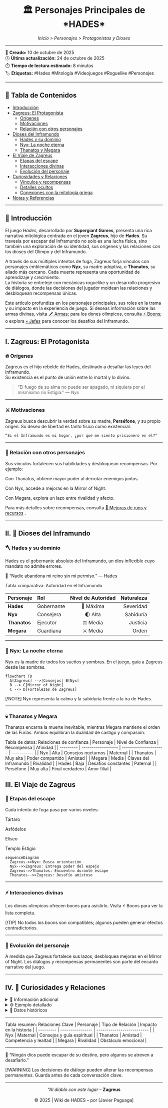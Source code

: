<h1 align="center">🏛️ Personajes Principales de *HADES*</h1>

<p align="center">
  <em>Inicio > Personajes > Protagonistas y Dioses</em>
</p>

---

📅 **Creado:** 10 de octubre de 2025  
🕓 **Última actualización:** 24 de octubre de 2025  
⏱️ **Tiempo de lectura estimado:** 8 minutos  
🏷️ **Etiquetas:** #Hades #Mitología #Videojuegos #Roguelike #Personajes

---

## 🧭 Tabla de Contenidos
- [Introducción](#introducción)
- [Zagreus: El Protagonista](#zagreus-el-protagonista)
  - [Orígenes](#orígenes)
  - [Motivaciones](#motivaciones)
  - [Relación con otros personajes](#relación-con-otros-personajes)
- [Dioses del Inframundo](#dioses-del-inframundo)
  - [Hades y su dominio](#hades-y-su-dominio)
  - [Nyx: La noche eterna](#nyx-la-noche-eterna)
  - [Thanatos y Megara](#thanatos-y-megara)
- [El Viaje de Zagreus](#el-viaje-de-zagreus)
  - [Etapas del escape](#etapas-del-escape)
  - [Interacciones divinas](#interacciones-divinas)
  - [Evolución del personaje](#evolución-del-personaje)
- [Curiosidades y Relaciones](#curiosidades-y-relaciones)
  - [Vínculos y recompensas](#vínculos-y-recompensas)
  - [Detalles ocultos](#detalles-ocultos)
  - [Conexiones con la mitología griega](#conexiones-con-la-mitología-griega)
- [Notas y Referencias](#notas-y-referencias)

---

## 🏹 Introducción

El juego *Hades*, desarrollado por **Supergiant Games**, presenta una rica narrativa mitológica centrada en el joven **Zagreus**, hijo de **Hades**. Su travesía por escapar del Inframundo no solo es una lucha física, sino también una exploración de su identidad, sus orígenes y las relaciones con los dioses del Olimpo y del Inframundo.

A través de sus múltiples intentos de fuga, Zagreus forja vínculos con personajes emblemáticos como **Nyx**, su madre adoptiva, o **Thanatos**, su aliado más cercano. Cada muerte representa una oportunidad de aprendizaje y crecimiento.  
La historia se entreteje con mecánicas roguelike y un desarrollo progresivo de diálogos, donde las decisiones del jugador moldean las relaciones y desbloquean recompensas únicas.

Este artículo profundiza en los personajes principales, sus roles en la trama y su impacto en la experiencia de juego. Si deseas información sobre las armas divinas, visita [🗡️ Armas](./armas.md); para los dones olímpicos, consulta [⚡ Boons](./boons.md); o explora [💀 Jefes](./jefes.md) para conocer los desafíos del Inframundo.

---

## I. Zagreus: El Protagonista

### 🔥 Orígenes
Zagreus es el hijo rebelde de Hades, destinado a desafiar las leyes del Inframundo.  
Su existencia es el punto de unión entre lo mortal y lo divino.

> “El fuego de su alma no puede ser apagado, ni siquiera por el mismísimo río Estigia.” — *Nyx*

---

### ⚔️ Motivaciones
Zagreus busca descubrir la verdad sobre su madre, **Perséfone**, y su propio origen. Su deseo de libertad es tanto físico como existencial.

```text
“Si el Inframundo es mi hogar, ¿por qué me siento prisionero en él?”
```
---
### 💞 Relación con otros personajes

Sus vínculos fortalecen sus habilidades y desbloquean recompensas.
Por ejemplo:

Con Thanatos, obtiene mayor poder al derrotar enemigos juntos.

Con Nyx, accede a mejoras en la Mirror of Night.

Con Megara, explora un lazo entre rivalidad y afecto.

Para más detalles sobre recompensas, consulta [🔮 Mejoras de runs y recursos](./mejoras.md)
.

---

## II. 👑 Dioses del Inframundo

### 🪓 Hades y su dominio

Hades es el gobernante absoluto del Inframundo, un dios inflexible cuyo mandato no admite errores.

💬 “Nadie abandona mi reino sin mi permiso.” — Hades

Tabla comparativa: Autoridad en el Inframundo

| Personaje    | Rol        | Nivel de Autoridad | Naturaleza |
| :----------- | :--------- | :----------------: | ---------: |
| **Hades**    | Gobernante |      🔱 Máxima     |  Severidad |
| **Nyx**      | Consejera  |       🌓 Alta      |  Sabiduría |
| **Thanatos** | Ejecutor   |      ⚖️ Media      |   Justicia |
| **Megara**   | Guardiana  |      ⚔️ Media      |      Orden |

---

### 🌌 Nyx: La noche eterna

Nyx es la madre de todos los sueños y sombras. En el juego, guía a Zagreus desde las sombras.
```mermaid
flowchart TD
  A[Zagreus] -->|Consejos| B[Nyx]
  B --> C[Mirror of Night]
  C --> D[Fortalezas de Zagreus]
```
[!NOTE]
Nyx representa la calma y la sabiduría frente a la ira de Hades.

---

### 💀 Thanatos y Megara

Thanatos encarna la muerte inevitable, mientras Megara mantiene el orden de las Furias.
Ambos equilibran la dualidad de castigo y compasión.

Tabla de datos: Relaciones de confianza
| Personaje | Nivel de Confianza | Recompensa            | Afinidad    |
| --------- | ------------------ | --------------------- | ----------- |
| Nyx       | Alta               | Consejos nocturnos    | Maternal    |
| Thanatos  | Muy alta           | Poder compartido      | Amistad     |
| Megara    | Media              | Claves del Inframundo | Rivalidad   |
| Hades     | Baja               | Desafíos constantes   | Paternal    |
| Perséfone | Muy alta           | Final verdadero       | Amor filial |

## III. El Viaje de Zagreus

### 🧩 Etapas del escape

Cada intento de fuga pasa por varios niveles:

Tártaro

Asfódelos

Elíseo

Templo Estigio

```mermaid
sequenceDiagram
  Zagreus->>Nyx: Busca orientación
  Nyx-->>Zagreus: Entrega poder del espejo
  Zagreus->>Thanatos: Encuentro durante escape
  Thanatos-->>Zagreus: Desafío amistoso

```

---

### ⚡ Interacciones divinas

Los dioses olímpicos ofrecen boons para asistirlo.
Visita ⚡ Boons
 para ver la lista completa.

[!TIP]
No todos los boons son compatibles; algunos pueden generar efectos contradictorios.

---

### 🌠 Evolución del personaje

A medida que Zagreus fortalece sus lazos, desbloquea mejoras en el Mirror of Night.
Los diálogos y recompensas permanentes son parte del encanto narrativo del juego.

---

## IV. 🔮 Curiosidades y Relaciones
<details> <summary>📘 Información adicional</summary>

Zagreus está inspirado en antiguas deidades órficas, representando el renacimiento y la inmortalidad del alma.

</details> <details> <summary>⚙️ Ejemplo detallado</summary>

Durante los encuentros con Thanatos, las conversaciones afectan la afinidad y desbloquean líneas únicas de diálogo.

</details> <details> <summary>🏺 Datos históricos</summary>

En la mitología, Zagreus fue considerado una reencarnación de Dionisio, símbolo del renacer tras la destrucción.

</details>

---
Tabla resumen: Relaciones Clave
| Personaje | Tipo de Relación | Impacto en la historia     |
| --------- | ---------------- | -------------------------- |
| Nyx       | Maternal         | Consejos y guía espiritual |
| Thanatos  | Amistad          | Competencia y lealtad      |
| Megara    | Rivalidad        | Obstáculo emocional        |

---

💬 “Ningún dios puede escapar de su destino, pero algunos se atreven a desafiarlo.”

[!WARNING]
Las decisiones de diálogo pueden alterar las recompensas permanentes. Guarda antes de cada conversación clave.

---

<p align="center">
  <em>“Al diablo con este lugar</em> – <strong>Zagreus</strong>  
  <br/><br/>
  © 2025 | Wiki de HADES – por [Javier Paguaga]
</p>
